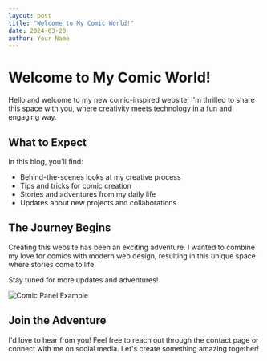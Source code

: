 ```yaml
---
layout: post
title: "Welcome to My Comic World!"
date: 2024-03-20
author: Your Name
---
```


# Welcome to My Comic World!

Hello and welcome to my new comic-inspired website! I'm thrilled to share this space with you, where creativity meets technology in a fun and engaging way.

## What to Expect

In this blog, you'll find:

- Behind-the-scenes looks at my creative process
- Tips and tricks for comic creation
- Stories and adventures from my daily life
- Updates about new projects and collaborations

## The Journey Begins

Creating this website has been an exciting adventure. I wanted to combine my love for comics with modern web design, resulting in this unique space where stories come to life.

Stay tuned for more updates and adventures!

![Comic Panel Example](/assets/images/comic-panel-example.jpg)

## Join the Adventure

I'd love to hear from you! Feel free to reach out through the contact page or connect with me on social media. Let's create something amazing together! 